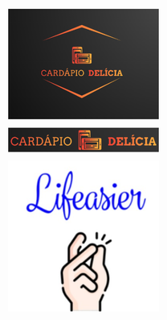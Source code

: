 <p align="center">
  <img alt="gameplay" src=".github/images/logo1.png" width="300px">
</p>

<p align="center">
  <img alt="gameplay" src=".github/images/logo3.png" width="300px">
</p>

<p align="center">
  <img alt="gameplay" src=".github/images/lifeasier-logo.jpg" width="300px">
</p>
